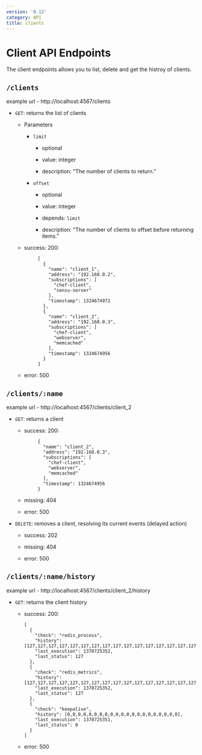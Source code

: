 ```yaml
---
version: '0.12'
category: API
title: clients
---
```


<div class="page-header">
  <h1>Client API Endpoints<small></small></h1>
</div>

The client endpoints allows you to list, delete and get the histroy of clients.

## `/clients`

example url - http://localhost:4567/clients

* `GET`: returns the list of clients

  - Parameters
    
    - `limit`

      - optional

      - value: integer

      - description: "The number of clients to return."

    - `offset` 

      - optional

      - value: integer

      - depends: `limit`

      - description: "The number of clients to offset before returning items."

  - success: 200:

             [
               {
                 "name": "client_1",
                 "address": "192.168.0.2",
                 "subscriptions": [
                   "chef-client",
                   "sensu-server"
                 ],
                 "timestamp": 1324674972
               },
               {
                 "name": "client_2",
                 "address": "192.168.0.3",
                 "subscriptions": [
                   "chef-client",
                   "webserver",
                   "memcached"
                 ],
                 "timestamp": 1324674956
               }
             ]

  - error: 500

## `/clients/:name`

example url - http://localhost:4567/clients/client_2

* `GET`: returns a client

  - success: 200:

             {
               "name": "client_2",
               "address": "192.168.0.3",
               "subscriptions": [
                 "chef-client",
                 "webserver",
                 "memcached"
               ],
               "timestamp": 1324674956
             }

  - missing: 404

  - error: 500

* `DELETE`: removes a client, resolving its current events (delayed action)

  - success: 202

  - missing: 404

  - error: 500

## `/clients/:name/history`

example url - http://localhost:4567/clients/client_2/history

* `GET`: returns the client history

  - success: 200:

        [
          { 
            "check": "redis_process",
            "history": [127,127,127,127,127,127,127,127,127,127,127,127,127,127,127,127,127,127,127,127,127],
            "last_execution": 1370725352,
            "last_status": 127
          }, 
          {
            "check": "redis_metrics",
            "history": [127,127,127,127,127,127,127,127,127,127,127,127,127,127,127,127,127,127,127,127,127],
            "last_execution": 1370725352,
            "last_status": 127
          },
          { 
            "check": "keepalive",
            "history": [0,0,0,0,0,0,0,0,0,0,0,0,0,0,0,0,0,0,0,0,0],
            "last_execution": 1370725351,
            "last_status": 0
          }
        ]

  - error: 500

